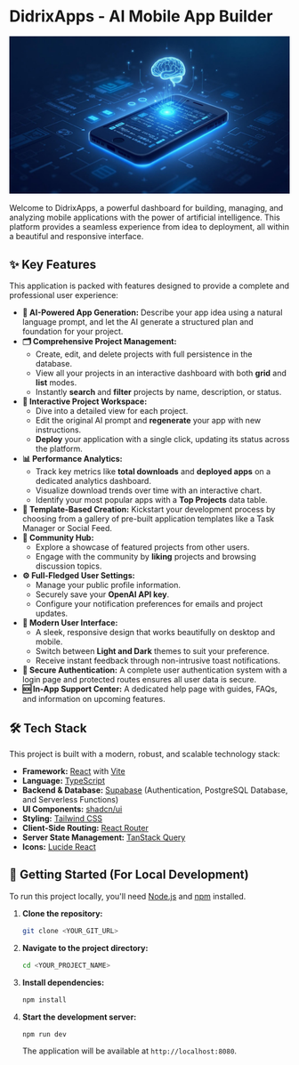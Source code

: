# DidrixApps - AI Mobile App Builder

![DidrixApps Dashboard](src/assets/hero-dashboard.jpg)

Welcome to DidrixApps, a powerful dashboard for building, managing, and analyzing mobile applications with the power of artificial intelligence. This platform provides a seamless experience from idea to deployment, all within a beautiful and responsive interface.

## ✨ Key Features

This application is packed with features designed to provide a complete and professional user experience:

*   **🤖 AI-Powered App Generation:** Describe your app idea using a natural language prompt, and let the AI generate a structured plan and foundation for your project.
*   **🗂️ Comprehensive Project Management:**
    *   Create, edit, and delete projects with full persistence in the database.
    *   View all your projects in an interactive dashboard with both **grid** and **list** modes.
    *   Instantly **search** and **filter** projects by name, description, or status.
*   **📝 Interactive Project Workspace:**
    *   Dive into a detailed view for each project.
    *   Edit the original AI prompt and **regenerate** your app with new instructions.
    *   **Deploy** your application with a single click, updating its status across the platform.
*   **📊 Performance Analytics:**
    *   Track key metrics like **total downloads** and **deployed apps** on a dedicated analytics dashboard.
    *   Visualize download trends over time with an interactive chart.
    *   Identify your most popular apps with a **Top Projects** data table.
*   **🚀 Template-Based Creation:** Kickstart your development process by choosing from a gallery of pre-built application templates like a Task Manager or Social Feed.
*   **👥 Community Hub:**
    *   Explore a showcase of featured projects from other users.
    *   Engage with the community by **liking** projects and browsing discussion topics.
*   **⚙️ Full-Fledged User Settings:**
    *   Manage your public profile information.
    *   Securely save your **OpenAI API key**.
    *   Configure your notification preferences for emails and project updates.
*   **🎨 Modern User Interface:**
    *   A sleek, responsive design that works beautifully on desktop and mobile.
    *   Switch between **Light and Dark** themes to suit your preference.
    *   Receive instant feedback through non-intrusive toast notifications.
*   **🔐 Secure Authentication:** A complete user authentication system with a login page and protected routes ensures all user data is secure.
*   **🆘 In-App Support Center:** A dedicated help page with guides, FAQs, and information on upcoming features.

## 🛠️ Tech Stack

This project is built with a modern, robust, and scalable technology stack:

*   **Framework:** [React](https://react.dev/) with [Vite](https://vitejs.dev/)
*   **Language:** [TypeScript](https://www.typescriptlang.org/)
*   **Backend & Database:** [Supabase](https://supabase.com/) (Authentication, PostgreSQL Database, and Serverless Functions)
*   **UI Components:** [shadcn/ui](https://ui.shadcn.com/)
*   **Styling:** [Tailwind CSS](https://tailwindcss.com/)
*   **Client-Side Routing:** [React Router](https://reactrouter.com/)
*   **Server State Management:** [TanStack Query](https://tanstack.com/query/latest)
*   **Icons:** [Lucide React](https://lucide.dev/)

## 🚀 Getting Started (For Local Development)

To run this project locally, you'll need [Node.js](https://nodejs.org/) and [npm](https://www.npmjs.com/) installed.

1.  **Clone the repository:**
    ```sh
    git clone <YOUR_GIT_URL>
    ```
2.  **Navigate to the project directory:**
    ```sh
    cd <YOUR_PROJECT_NAME>
    ```
3.  **Install dependencies:**
    ```sh
    npm install
    ```
4.  **Start the development server:**
    ```sh
    npm run dev
    ```
    The application will be available at `http://localhost:8080`.